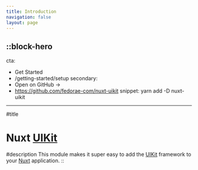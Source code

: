 ```yaml
---
title: Introduction
navigation: false
layout: page
---
```


::block-hero
---
cta:
  - Get Started
  - /getting-started/setup
secondary:
  - Open on GitHub →
  - https://github.com/fedorae-com/nuxt-uikit
snippet: yarn add -D nuxt-uikit
---

#title
# Nuxt [UIKit](https://github.com/uikit/uikit)

#description
This module makes it super easy to add the [UIKit](https://getuikit.com) framework to your [Nuxt](https://nuxt.com) application.
::
